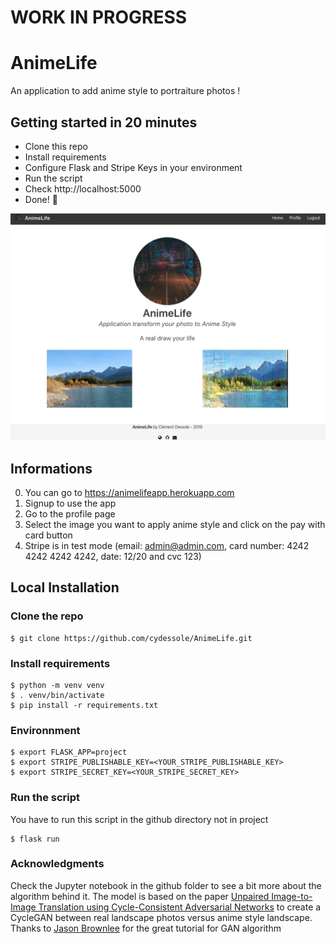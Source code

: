 # **WORK IN PROGRESS**

# AnimeLife
An application to add anime style to portraiture photos !

## Getting started in 20 minutes

- Clone this repo
- Install requirements
- Configure Flask and Stripe Keys in your environment
- Run the script
- Check http://localhost:5000
- Done! :tada:


<p align="center">
  <img src="github/Home_Page.png" width="600px" alt="Home Page">
</p>


## Informations
0. You can go to https://animelifeapp.herokuapp.com
1. Signup to use the app
2. Go to the profile page
3. Select the image you want to apply anime style and click on the pay with card button
4. Stripe is in test mode (email: admin@admin.com, card number: 4242 4242 4242 4242, date: 12/20 and cvc 123)

## Local Installation

### Clone the repo
```shell
$ git clone https://github.com/cydessole/AnimeLife.git
```

### Install requirements

```shell
$ python -m venv venv
$ . venv/bin/activate
$ pip install -r requirements.txt
```

### Environnment

```shell
$ export FLASK_APP=project
$ export STRIPE_PUBLISHABLE_KEY=<YOUR_STRIPE_PUBLISHABLE_KEY>
$ export STRIPE_SECRET_KEY=<YOUR_STRIPE_SECRET_KEY>
```

### Run the script
You have to run this script in the github directory not in project
```shell
$ flask run
```

### Acknowledgments
Check the Jupyter notebook in the github folder to see a bit more about the algorithm behind it.
The model is based on the paper  <a href=https://arxiv.org/abs/1703.10593>Unpaired Image-to-Image Translation using Cycle-Consistent Adversarial Networks</a> to create a CycleGAN between real landscape photos versus anime style landscape.
Thanks to <a href=https://machinelearningmastery.com>Jason Brownlee</a> for the great tutorial for GAN algorithm
